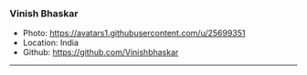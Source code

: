 ### Vinish Bhaskar
- Photo: https://avatars1.githubusercontent.com/u/25699351
- Location: India
- Github: https://github.com/Vinishbhaskar
***
